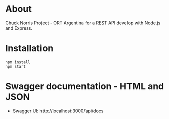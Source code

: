 About
=====

Chuck Norris Project - ORT Argentina for a REST API develop with Node.js and Express.

Installation
============

    npm install
    npm start

Swagger documentation - HTML and JSON
===================================

* Swagger UI:
     http://localhost:3000/api/docs


